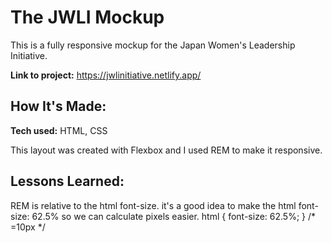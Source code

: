 # The JWLI Mockup

This is a fully responsive mockup for the Japan Women's Leadership Initiative.

**Link to project:** https://jwlinitiative.netlify.app/


## How It's Made:

**Tech used:** HTML, CSS

This layout was created with Flexbox and I used REM to make it responsive.

## Lessons Learned:

REM is relative to the html font-size. it's a good idea to make the html font-size: 62.5% so we can calculate pixels easier.
html { font-size: 62.5%; } /* =10px */
